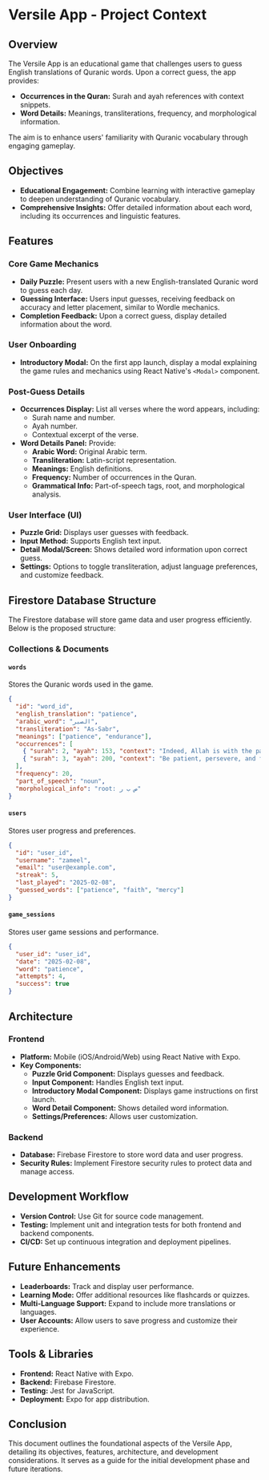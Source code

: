 # Versile App - Project Context

## Overview

The Versile App is an educational game that challenges users to guess English translations of Quranic words. Upon a correct guess, the app provides:

- **Occurrences in the Quran:** Surah and ayah references with context snippets.
- **Word Details:** Meanings, transliterations, frequency, and morphological information.

The aim is to enhance users' familiarity with Quranic vocabulary through engaging gameplay.

## Objectives

- **Educational Engagement:** Combine learning with interactive gameplay to deepen understanding of Quranic vocabulary.
- **Comprehensive Insights:** Offer detailed information about each word, including its occurrences and linguistic features.

## Features

### Core Game Mechanics

- **Daily Puzzle:** Present users with a new English-translated Quranic word to guess each day.
- **Guessing Interface:** Users input guesses, receiving feedback on accuracy and letter placement, similar to Wordle mechanics.
- **Completion Feedback:** Upon a correct guess, display detailed information about the word.

### User Onboarding

- **Introductory Modal:** On the first app launch, display a modal explaining the game rules and mechanics using React Native's `<Modal>` component.

### Post-Guess Details

- **Occurrences Display:** List all verses where the word appears, including:
  - Surah name and number.
  - Ayah number.
  - Contextual excerpt of the verse.
- **Word Details Panel:** Provide:
  - **Arabic Word:** Original Arabic term.
  - **Transliteration:** Latin-script representation.
  - **Meanings:** English definitions.
  - **Frequency:** Number of occurrences in the Quran.
  - **Grammatical Info:** Part-of-speech tags, root, and morphological analysis.

### User Interface (UI)

- **Puzzle Grid:** Displays user guesses with feedback.
- **Input Method:** Supports English text input.
- **Detail Modal/Screen:** Shows detailed word information upon correct guess.
- **Settings:** Options to toggle transliteration, adjust language preferences, and customize feedback.

## Firestore Database Structure

The Firestore database will store game data and user progress efficiently. Below is the proposed structure:

### Collections & Documents

#### `words`

Stores the Quranic words used in the game.

```json
{
  "id": "word_id",
  "english_translation": "patience",
  "arabic_word": "الصبر",
  "transliteration": "As-Sabr",
  "meanings": ["patience", "endurance"],
  "occurrences": [
    { "surah": 2, "ayah": 153, "context": "Indeed, Allah is with the patient." },
    { "surah": 3, "ayah": 200, "context": "Be patient, persevere, and fear Allah." }
  ],
  "frequency": 20,
  "part_of_speech": "noun",
  "morphological_info": "root: ص ب ر"
}
```

#### `users`

Stores user progress and preferences.

```json
{
  "id": "user_id",
  "username": "zameel",
  "email": "user@example.com",
  "streak": 5,
  "last_played": "2025-02-08",
  "guessed_words": ["patience", "faith", "mercy"]
}
```

#### `game_sessions`

Stores user game sessions and performance.

```json
{
  "user_id": "user_id",
  "date": "2025-02-08",
  "word": "patience",
  "attempts": 4,
  "success": true
}
```

## Architecture

### Frontend

- **Platform:** Mobile (iOS/Android/Web) using React Native with Expo.
- **Key Components:**
  - **Puzzle Grid Component:** Displays guesses and feedback.
  - **Input Component:** Handles English text input.
  - **Introductory Modal Component:** Displays game instructions on first launch.
  - **Word Detail Component:** Shows detailed word information.
  - **Settings/Preferences:** Allows user customization.

### Backend

- **Database:** Firebase Firestore to store word data and user progress.
- **Security Rules:** Implement Firestore security rules to protect data and manage access.

## Development Workflow

- **Version Control:** Use Git for source code management.
- **Testing:** Implement unit and integration tests for both frontend and backend components.
- **CI/CD:** Set up continuous integration and deployment pipelines.

## Future Enhancements

- **Leaderboards:** Track and display user performance.
- **Learning Mode:** Offer additional resources like flashcards or quizzes.
- **Multi-Language Support:** Expand to include more translations or languages.
- **User Accounts:** Allow users to save progress and customize their experience.

## Tools & Libraries

- **Frontend:** React Native with Expo.
- **Backend:** Firebase Firestore.
- **Testing:** Jest for JavaScript.
- **Deployment:** Expo for app distribution.

## Conclusion

This document outlines the foundational aspects of the Versile App, detailing its objectives, features, architecture, and development considerations. It serves as a guide for the initial development phase and future iterations.
